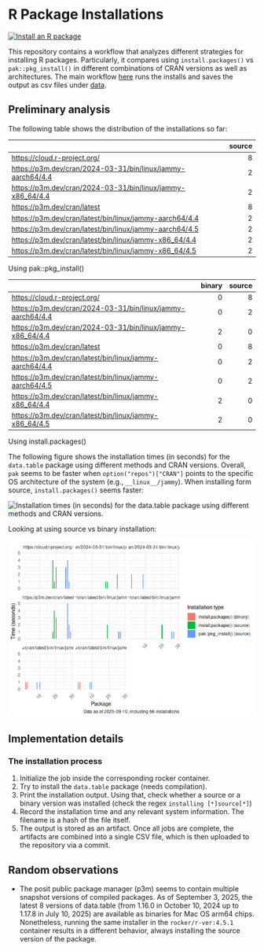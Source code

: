 # R Package Installations


[![Install an R
package](https://github.com/gvegayon/r-pkg-installs/actions/workflows/install_an_r_package.yaml/badge.svg)](https://github.com/gvegayon/r-pkg-installs/actions/workflows/install_an_r_package.yaml)

This repository contains a workflow that analyzes different strategies
for installing R packages. Particularly, it compares using
`install.packages()` vs `pak::pkg_install()` in different combinations
of CRAN versions as well as architectures. The main workflow
[here](./.github/workflows/install_an_r_package.yaml) runs the installs
and saves the output as csv files under [data](./data).

## Preliminary analysis

The following table shows the distribution of the installations so far:

|                                                             | source |
|:------------------------------------------------------------|-------:|
| https://cloud.r-project.org/                                |      8 |
| https://p3m.dev/cran/2024-03-31/bin/linux/jammy-aarch64/4.4 |      2 |
| https://p3m.dev/cran/2024-03-31/bin/linux/jammy-x86_64/4.4  |      2 |
| https://p3m.dev/cran/latest                                 |      8 |
| https://p3m.dev/cran/latest/bin/linux/jammy-aarch64/4.4     |      2 |
| https://p3m.dev/cran/latest/bin/linux/jammy-aarch64/4.5     |      2 |
| https://p3m.dev/cran/latest/bin/linux/jammy-x86_64/4.4      |      2 |
| https://p3m.dev/cran/latest/bin/linux/jammy-x86_64/4.5      |      2 |

Using pak::pkg_install()

|                                                             | binary | source |
|:------------------------------------------------------------|-------:|-------:|
| https://cloud.r-project.org/                                |      0 |      8 |
| https://p3m.dev/cran/2024-03-31/bin/linux/jammy-aarch64/4.4 |      0 |      2 |
| https://p3m.dev/cran/2024-03-31/bin/linux/jammy-x86_64/4.4  |      2 |      0 |
| https://p3m.dev/cran/latest                                 |      0 |      8 |
| https://p3m.dev/cran/latest/bin/linux/jammy-aarch64/4.4     |      0 |      2 |
| https://p3m.dev/cran/latest/bin/linux/jammy-aarch64/4.5     |      0 |      2 |
| https://p3m.dev/cran/latest/bin/linux/jammy-x86_64/4.4      |      2 |      0 |
| https://p3m.dev/cran/latest/bin/linux/jammy-x86_64/4.5      |      2 |      0 |

Using install.packages()

The following figure shows the installation times (in seconds) for the
`data.table` package using different methods and CRAN versions. Overall,
`pak` seems to be faster when `option("repos")["CRAN"]` points to the
specific OS architecture of the system (e.g., `__linux__/jammy`). When
installing form source, `install.packages()` seems faster:

![Installation times (in seconds) for the `data.table` package using
different methods and CRAN
versions.](README_files/figure-commonmark/speed-1.png)

Looking at using source vs binary installation:

![](README_files/figure-commonmark/source-vs-binary-1.png)

## Implementation details

### The installation process

1.  Initialize the job inside the corresponding rocker container.
2.  Try to install the `data.table` package (needs compilation).
3.  Print the installation output. Using that, check whether a source or
    a binary version was installed (check the regex
    `installing [*]source[*]`)
4.  Record the installation time and any relevant system information.
    The filename is a hash of the file itself.
5.  The output is stored as an artifact. Once all jobs are complete, the
    artifacts are combined into a single CSV file, which is then
    uploaded to the repository via a commit.

## Random observations

- The posit public package manager (p3m) seems to contain multiple
  snapshot versions of compiled packages. As of September 3, 2025, the
  latest 8 versions of data.table (from 1.16.0 in October 10, 2024 up to
  1.17.8 in July 10, 2025) are available as binaries for Mac OS arm64
  chips. Nonetheless, running the same installer in the
  `rocker/r-ver:4.5.1` container results in a different behavior, always
  installing the source version of the package.
